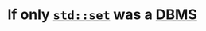 # If only [`std::set`](https://en.cppreference.com/w/cpp/container/set) was a [DBMS](https://en.wikipedia.org/wiki/Database)

